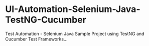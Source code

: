 # UI-Automation-Selenium-Java-TestNG-Cucumber
Test Automation - Selenium Java Sample Project using TestNG and Cucumber Test Frameworks...
